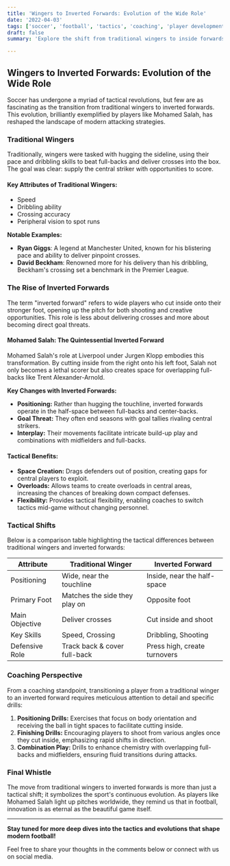 ```yaml
---
title: 'Wingers to Inverted Forwards: Evolution of the Wide Role'
date: '2022-04-03'
tags: ['soccer', 'football', 'tactics', 'coaching', 'player development', 'Liverpool', 'Mohamed Salah']
draft: false
summary: 'Explore the shift from traditional wingers to inside forwards, exemplified by Mohamed Salah.'

---
```


## Wingers to Inverted Forwards: Evolution of the Wide Role

Soccer has undergone a myriad of tactical revolutions, but few are as fascinating as the transition from traditional wingers to inverted forwards. This evolution, brilliantly exemplified by players like Mohamed Salah, has reshaped the landscape of modern attacking strategies.

### Traditional Wingers

Traditionally, wingers were tasked with hugging the sideline, using their pace and dribbling skills to beat full-backs and deliver crosses into the box. The goal was clear: supply the central striker with opportunities to score. 

#### Key Attributes of Traditional Wingers:
- Speed
- Dribbling ability
- Crossing accuracy
- Peripheral vision to spot runs

**Notable Examples:**
- **Ryan Giggs**: A legend at Manchester United, known for his blistering pace and ability to deliver pinpoint crosses.
- **David Beckham**: Renowned more for his delivery than his dribbling, Beckham's crossing set a benchmark in the Premier League.

### The Rise of Inverted Forwards

The term "inverted forward" refers to wide players who cut inside onto their stronger foot, opening up the pitch for both shooting and creative opportunities. This role is less about delivering crosses and more about becoming direct goal threats.

#### Mohamed Salah: The Quintessential Inverted Forward

Mohamed Salah's role at Liverpool under Jurgen Klopp embodies this transformation. By cutting inside from the right onto his left foot, Salah not only becomes a lethal scorer but also creates space for overlapping full-backs like Trent Alexander-Arnold.

**Key Changes with Inverted Forwards:**
- **Positioning:** Rather than hugging the touchline, inverted forwards operate in the half-space between full-backs and center-backs.
- **Goal Threat:** They often end seasons with goal tallies rivaling central strikers.
- **Interplay:** Their movements facilitate intricate build-up play and combinations with midfielders and full-backs.

#### Tactical Benefits:
- **Space Creation:** Drags defenders out of position, creating gaps for central players to exploit.
- **Overloads:** Allows teams to create overloads in central areas, increasing the chances of breaking down compact defenses.
- **Flexibility:** Provides tactical flexibility, enabling coaches to switch tactics mid-game without changing personnel.

### Tactical Shifts

Below is a comparison table highlighting the tactical differences between traditional wingers and inverted forwards:

| Attribute           | Traditional Winger             | Inverted Forward       |
| ------------------- | ------------------------------ | ---------------------- |
| Positioning         | Wide, near the touchline       | Inside, near the half-space |
| Primary Foot        | Matches the side they play on  | Opposite foot          |
| Main Objective      | Deliver crosses                | Cut inside and shoot   |
| Key Skills          | Speed, Crossing                | Dribbling, Shooting    |
| Defensive Role      | Track back & cover full-back   | Press high, create turnovers |

### Coaching Perspective

From a coaching standpoint, transitioning a player from a traditional winger to an inverted forward requires meticulous attention to detail and specific drills:

1. **Positioning Drills:** Exercises that focus on body orientation and receiving the ball in tight spaces to facilitate cutting inside.
2. **Finishing Drills:** Encouraging players to shoot from various angles once they cut inside, emphasizing rapid shifts in direction.
3. **Combination Play:** Drills to enhance chemistry with overlapping full-backs and midfielders, ensuring fluid transitions during attacks.

### Final Whistle

The move from traditional wingers to inverted forwards is more than just a tactical shift; it symbolizes the sport's continuous evolution. As players like Mohamed Salah light up pitches worldwide, they remind us that in football, innovation is as eternal as the beautiful game itself.

---

**Stay tuned for more deep dives into the tactics and evolutions that shape modern football!**

Feel free to share your thoughts in the comments below or connect with us on social media.